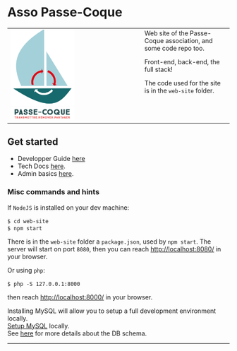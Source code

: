 # Asso Passe-Coque

<table>
<tr>
<td style="vertical-align: top;">
<img src="./web-site/logos/logo.02.png" width="50%" height="auto">  
<img src="./web-site/logos/LOGO_PC_txt_only.png" width="50%" height="auto">  
</td>
<td style="vertical-align: top;">
Web site of the Passe-Coque association, and some code repo too.  

Front-end, back-end, the full stack!  

The code used for the site is in the `web-site` folder.
</td>
</tr>
</table> 

## Get started

- Developper Guide [here](./web-site/admin/HOW-TO.md)
- Tech Docs <a href="https://htmlpreview.github.io/?https://github.com/OlivierLD/Passe-Coque/blob/master/web-site/admin/tech.doc.html" target="new">here</a>.
- Admin basics <a href="https://htmlpreview.github.io/?https://github.com/OlivierLD/Passe-Coque/blob/master/web-site/admin/sql/how-to.html" target="new">here</a>.

### Misc commands and hints
If `NodeJS` is installed on your dev machine:
```
$ cd web-site
$ npm start
```
There is in the `web-site` folder a `package.json`, used by `npm start`. The server will start on port `8080`, then you can reach
<http://localhost:8080/> in your browser.

Or using `php`:
```
$ php -S 127.0.0.1:8000    
```
then reach <http://localhost:8000/> in your browser.

Installing MySQL will allow you to setup a full development environment locally.  
[Setup MySQL](https://www.prisma.io/dataguide/mysql/setting-up-a-local-mysql-database#setting-up-mysql-on-macos) locally.  
See [here](web-site/admin/sql/create.passe-coque.schema.sql) for more details about the DB schema.

---
